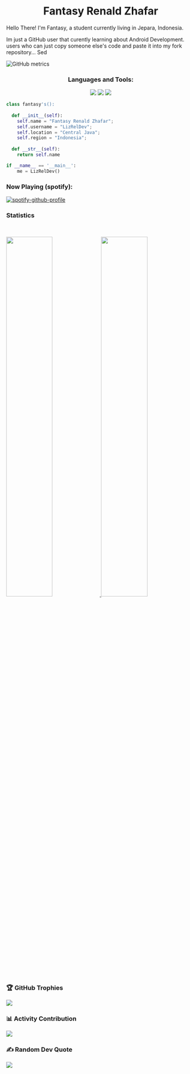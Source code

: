 <h1 align="center">
  <b>Fantasy Renald Zhafar</b>
</h1>

Hello There! I'm Fantasy, a student currently living in Jepara, Indonesia.

Im just a GitHub user that curently learning about Android Development.
users who can just copy someone else's code and paste it into my fork repository... Sed

![GitHub metrics](https://metrics.lecoq.io/LizRelDev)  




<h3 align="center">Languages and Tools:</h3>
<p>
<div align="center">
  <img src="https://img.shields.io/badge/-HTML-c58545?style=for-the-badge&logo=html5&logoColor=c58545&labelColor=282828">
  <img src="https://img.shields.io/badge/-CSS-d1a01f?style=for-the-badge&logo=css3&logoColor=d1a01f&labelColor=282828">
  <img src="https://img.shields.io/badge/-Python-98b982?style=for-the-badge&logo=python&logoColor=98b982&labelColor=282828">
</div>
</p>





```python
class fantasy's():
    
  def __init__(self):
    self.name = "Fantasy Renald Zhafar";
    self.username = "LizRelDev";
    self.location = "Central Java";
    self.region = "Indonesia";
  
  def __str__(self):
    return self.name

if __name__ == '__main__':
    me = LizRelDev()
```



<h3 align=" left">Now Playing (spotify):</h3>



[![spotify-github-profile](https://spotify-github-profile.vercel.app/api/view?uid=j25awaczl8oe6axaahevigpi4&cover_image=true&theme=natemoo-re&show_offline=false&background_color=121212&bar_color=53b14f&bar_color_cover=false)](https://spotify-github-profile.vercel.app/api/view?uid=j25awaczl8oe6axaahevigpi4&redirect=true)





### Statistics

<br/>
<p align="left">
  <a href="https://github.com/LizRelDev">
  <img width="49.5%" src="https://github-readme-stats.vercel.app/api?username=LizRelDev&show_icons=true&theme=tokyonight&hide_border=false" />
     <img width="49.5%" src="https://github-readme-streak-stats.herokuapp.com/?user=LizRelDev&theme=tokyonight&hide_border=false" />
  </a>
</p>
<br>

### 🏆 GitHub Trophies
![](https://github-profile-trophy.vercel.app/?username=LizRelDev&theme=tokyonight&no-frame=true&no-bg=true&margin-w=4)

### 📊 Activity Contribution
![](https://activity-graph.herokuapp.com/graph?username=LizRelDev&custom_title=LizRelDev's%20Contribution%20Graph&theme=tokyonight&bg_color=282828&hide_border=false&line=d1a01f&point=c58545)

### ✍️ Random Dev Quote
![](https://quotes-github-readme.vercel.app/api?type=horizontal&theme=tokyonight)
